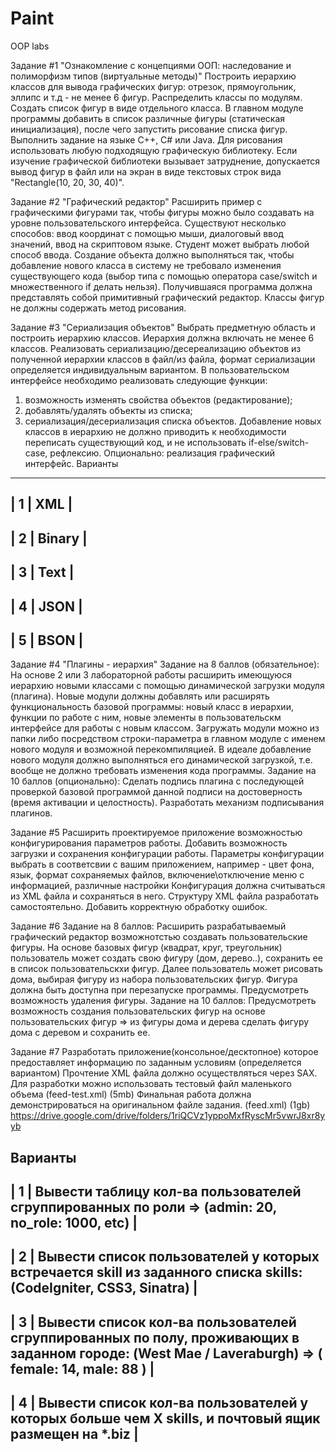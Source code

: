 # Paint
OOP labs

Задание #1
"Ознакомление с концепциями ООП: наследование и полиморфизм типов (виртуальные методы)"
Построить иерархию классов для вывода графических фигур: отрезок, прямоугольник, эллипс и т.д - не менее 6 фигур. Распределить классы по модулям. Создать список фигур в виде отдельного класса. В главном модуле программы добавить в список различные фигуры (статическая инициализация), после чего запустить рисование списка фигур. Выполнить задание на языке C++, C# или Java. Для рисования использовать любую подходящую графическую библиотеку. 
Если изучение графической библиотеки вызывает затруднение, допускается вывод фигур в файл или на экран в виде текстовых строк вида "Rectangle(10, 20, 30, 40)".

Задание #2
"Графический редактор"
Расширить пример с графическими фигурами так, чтобы фигуры можно было создавать на уровне пользовательского интерфейса. Существуют несколько способов: ввод координат с помощью мыши, диалоговый ввод значений, ввод на скриптовом языке. Студент может выбрать любой способ ввода. Создание объекта должно выполняться так, чтобы добавление нового класса в систему не требовало изменения существующего кода (выбор типа с помощью оператора case/switch и множественного if делать нельзя). Получившаяся программа должна представлять собой примитивный графический редактор.
Классы фигур не должны содержать метод рисования.

Задание #3
"Сериализация объектов"
Выбрать предметную область и построить иерархию классов. Иерархия должна включать не менее 6 классов.
Реализовать сериализацию/десереализацию объектов из полученной иерархии классов в файл/из файла, формат сериализации определяется индивидуальным вариантом. 
В пользовательском интерфейсе необходимо реализовать следующие функции:
1) возможность изменять свойства объектов (редактирование);
2) добавлять/удалять объекты из списка;
3) сериализация/десериализация списка объектов.
Добавление новых классов в иерархию не должно приводить к необходимости переписать существующий код, и не использовать if-else/switch-case, рефлексию.
Опционально: реализация графический интерфейс.
Варианты
--------------
| 1 |   XML  |
--------------
| 2 | Binary |
--------------
| 3 |  Text  |
--------------
| 4 |  JSON  |
--------------
| 5 |  BSON  |
--------------

Задание #4
"Плагины - иерархия"
Задание на 8 баллов (обязательное):
На основе 2 или 3 лабораторной работы расширить имеющуюся иерархию новыми классами с помощью динамической загрузки модуля (плагина). Новые модули должны добавлять или расширять функциональность базовой программы: новый класс в иерархии, функции по работе с ним, новые элементы в пользовательскм интерфейсе для работы с новым классом.
Загружать модули можно из папки либо посредством строки-параметра в главном модуле с именем нового модуля и возможной перекомпиляцией. В идеале добавление нового модуля должно выполняться его динамической загрузкой, т.е. вообще не должно требовать изменения кода программы.
Задание на 10 баллов (опционально):
Сделать подпись плагина с последующей проверкой базовой программой данной подписи на достоверность (время активации и целостность). Разработать механизм подписывания плагинов.

Задание #5
Расширить проектируемое приложение возможностью конфигурирования параметров работы.
Добавить возможность загрузки и сохранения конфигурации работы. 
Параметры конфигурации выбрать в соответсвии с вашим приложением, например - цвет фона, язык, формат сохраняемых файлов, включение\отключение меню с информацией, различные настройки
Конфигурация должна считываться из XML файла и сохраняться в него. Структуру XML файла разработать самостоятельно.
Добавить корректную обработку ошибок. 

Задание #6
Задание на 8 баллов:
Расширить разрабатываемый графический редактор возможнотстью создавать пользовательские фигуры.
На основе базовых фигур (квадрат, круг, треугольник) пользователь может создать свою фигуру (дом, дерево..), сохранить ее в список пользовательскхи фигур. Далее пользователь может рисовать дома, выбирая фигуру из набора пользовательских фигур. Фигура должна быть доступна при перезапуске программы. Предусмотреть возможность удаления фигуры.
Задание на 10 баллов: 
Предусмотреть возможность создания пользовательских фигур на основе пользовательских фигур => из фигуры дома и дерева сделать фигуру дома с деревом и сохранить ее. 

Задание #7
Разработать приложение(консольное/десктопное) которое предоставляет информацию по заданным условиям (определяется вариантом)
Прочтение XML файла должно осуществляться через SAX. 
Для разработки можно использовать тестовый файл маленького объема (feed-test.xml) (5mb) 
Финальная работа должна демонстрироваться на оригинальном файле задания. (feed.xml) (1gb) 
https://drive.google.com/drive/folders/1riQCVz1yppoMxfRyscMr5vwrJ8xr8yyb

Варианты
----------------------------------------------------------------------------------------------------------------------------------------------------------
| 1 | Вывести таблицу кол-ва пользователей сгруппированных по роли => (admin: 20, no_role: 1000, etc)                                                    |
----------------------------------------------------------------------------------------------------------------------------------------------------------
| 2 | Вывести список пользователей у которых встречается skill из заданного списка skills: (CodeIgniter, CSS3, Sinatra)                                  |
----------------------------------------------------------------------------------------------------------------------------------------------------------
| 3 | Вывести список кол-ва пользователей сгруппированных по полу, проживающих в заданном городе: (West Mae / Laveraburgh)  => ( female: 14, male: 88 )  |
----------------------------------------------------------------------------------------------------------------------------------------------------------
| 4 | Вывести список кол-ва пользователей у которых больше чем X skills, и почтовый ящик размещен на *.biz                                               |
----------------------------------------------------------------------------------------------------------------------------------------------------------